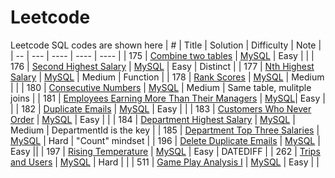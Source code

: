 # Leetcode
Leetcode SQL codes are shown here
| # | Title | Solution | Difficulty | Note | 
| -- | --- | ---- | ---- | ---- | 
| 175 | [Combine two tables](https://leetcode.com/problems/combine-two-tables/)                                                 | [MySQL](https://github.com/jemmarong0704/Leetcode/blob/master/175%20Combine%20two%20tables.sql)                               | Easy | |
| 176 | [Second Highest Salary](https://leetcode.com/problems/second-highest-salary/)                                           | [MySQL](https://github.com/jemmarong0704/Leetcode/blob/master/176%20Second%20Highest%20Salary.sql)                            | Easy | Distinct |
| 177 | [Nth Highest Salary](https://leetcode.com/problems/nth-highest-salary/)                                                 | [MySQL](https://github.com/jemmarong0704/Leetcode/blob/master/177.%20Nth%20Highest%20Salary.sql)                              | Medium | Function |
| 178 | [Rank Scores](https://leetcode.com/problems/rank-scores/)                                                               | [MySQL](https://github.com/jemmarong0704/Leetcode/blob/master/178.%20Rank%20Scores.sql)                                       | Medium | |
| 180 | [Consecutive Numbers](https://leetcode.com/problems/consecutive-numbers/)                                               | [MySQL](https://github.com/jemmarong0704/Leetcode/blob/master/180.%20Consecutive%20Numbers.sql)                               | Medium | Same table, mulitple joins | 
| 181 | [Employees Earning More Than Their Managers](https://leetcode.com/problems/employees-earning-more-than-their-managers/) | [MySQL](https://github.com/jemmarong0704/Leetcode/blob/master/181.%20Employees%20Earning%20More%20Than%20Their%20Managers.sql)| Easy | |
| 182 | [Duplicate Emails](https://leetcode.com/problems/duplicate-emails/)                                                     | [MySQL](https://github.com/jemmarong0704/Leetcode/blob/master/182.%20Duplicate%20Emails.sql)                                  | Easy | |
| 183 | [Customers Who Never Order](https://leetcode.com/problems/customers-who-never-order/)                                   | [MySQL](https://github.com/jemmarong0704/Leetcode/blob/master/183.%20Customers%20Who%20Never%20Order.sql)                     | Easy | |
| 184 | [Department Highest Salary](https://leetcode.com/problems/department-highest-salary/)                                   | [MySQL](https://github.com/jemmarong0704/Leetcode/blob/master/184.%20Department%20Highest%20Salary.sql)                       | Medium | DepartmentId is the key |
| 185 | [Department Top Three Salaries](https://leetcode.com/problems/department-top-three-salaries/)                           | [MySQL](https://github.com/jemmarong0704/Leetcode/blob/master/185.%20Department%20Top%20Three%20Salaries.sql)                 | Hard | "Count" mindset | 
| 196 | [Delete Duplicate Emails](https://leetcode.com/problems/delete-duplicate-emails/)                                       | [MySQL](https://github.com/jemmarong0704/Leetcode/blob/master/196.%20Delete%20Duplicate%20Emails.sql)                         | Easy ||
| 197 | [Rising Temperature](https://leetcode.com/problems/rising-temperature/)                                                 | [MySQL](https://github.com/jemmarong0704/Leetcode/blob/master/197.%20Rising%20Temperature.sql)                                | Easy | DATEDIFF |
| 262 | [Trips and Users](https://leetcode.com/problems/trips-and-users/)                                                       | [MySQL](https://github.com/jemmarong0704/Leetcode/blob/master/262.%20Trips%20and%20Users.sql)                                 | Hard | |
| 511 | [Game Play Analysis I](https://leetcode.com/problems/game-play-analysis-i/)                                             | [MySQL](https://github.com/jemmarong0704/Leetcode/blob/master/511.%20Game%20Play%20Analysis%20I.sql)                          | Easy | | 
